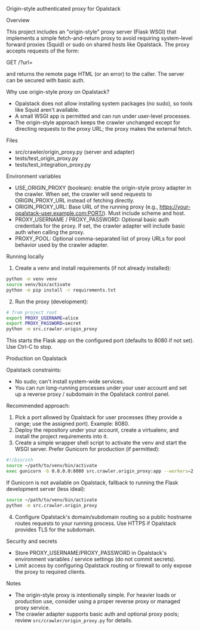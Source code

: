 Origin-style authenticated proxy for Opalstack

Overview

This project includes an "origin-style" proxy server (Flask WSGI) that implements a simple fetch-and-return proxy to avoid requiring system-level forward proxies (Squid) or sudo on shared hosts like Opalstack. The proxy accepts requests of the form:

  GET /?url=<encoded-target-url>

and returns the remote page HTML (or an error) to the caller. The server can be secured with basic auth.

Why use origin-style proxy on Opalstack?

- Opalstack does not allow installing system packages (no sudo), so tools like Squid aren't available.
- A small WSGI app is permitted and can run under user-level processes.
- The origin-style approach keeps the crawler unchanged except for directing requests to the proxy URL; the proxy makes the external fetch.

Files

- src/crawler/origin_proxy.py  (server and adapter)
- tests/test_origin_proxy.py
- tests/test_integration_proxy.py

Environment variables

- USE_ORIGIN_PROXY (boolean): enable the origin-style proxy adapter in the crawler. When set, the crawler will send requests to ORIGIN_PROXY_URL instead of fetching directly.
- ORIGIN_PROXY_URL: Base URL of the running proxy (e.g., https://your-opalstack-user.example.com:PORT/). Must include scheme and host.
- PROXY_USERNAME / PROXY_PASSWORD: Optional basic auth credentials for the proxy. If set, the crawler adapter will include basic auth when calling the proxy.
- PROXY_POOL: Optional comma-separated list of proxy URLs for pool behavior used by the crawler adapter.

Running locally

1. Create a venv and install requirements (if not already installed):

```bash
python -m venv venv
source venv/bin/activate
python -m pip install -r requirements.txt
```

2. Run the proxy (development):

```bash
# from project root
export PROXY_USERNAME=alice
export PROXY_PASSWORD=secret
python -m src.crawler.origin_proxy
```

This starts the Flask app on the configured port (defaults to 8080 if not set). Use Ctrl-C to stop.

Production on Opalstack

Opalstack constraints:
- No sudo; can't install system-wide services.
- You can run long-running processes under your user account and set up a reverse proxy / subdomain in the Opalstack control panel.

Recommended approach:
1. Pick a port allowed by Opalstack for user processes (they provide a range; use the assigned port). Example: 8080.
2. Deploy the repository under your account, create a virtualenv, and install the project requirements into it.
3. Create a simple wrapper shell script to activate the venv and start the WSGI server. Prefer Gunicorn for production (if permitted):

```bash
#!/bin/zsh
source ~/path/to/venv/bin/activate
exec gunicorn -b 0.0.0.0:8080 src.crawler.origin_proxy:app --workers=2 --timeout 60
```

If Gunicorn is not available on Opalstack, fallback to running the Flask development server (less ideal):

```bash
source ~/path/to/venv/bin/activate
python -m src.crawler.origin_proxy
```

4. Configure Opalstack's domain/subdomain routing so a public hostname routes requests to your running process. Use HTTPS if Opalstack provides TLS for the subdomain.

Security and secrets

- Store PROXY_USERNAME/PROXY_PASSWORD in Opalstack's environment variables / service settings (do not commit secrets).
- Limit access by configuring Opalstack routing or firewall to only expose the proxy to required clients.

Notes

- The origin-style proxy is intentionally simple. For heavier loads or production use, consider using a proper reverse proxy or managed proxy service.
- The crawler adapter supports basic auth and optional proxy pools; review `src/crawler/origin_proxy.py` for details.
